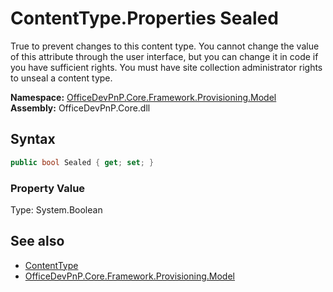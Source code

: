 # ContentType.Properties Sealed
 True to prevent changes to this content type. You cannot change the value of this attribute through the user interface, but you can change it in code if you have sufficient rights. You must have site collection administrator rights to unseal a content type.   

**Namespace:** [OfficeDevPnP.Core.Framework.Provisioning.Model](OfficeDevPnP.Core.Framework.Provisioning.Model.md)  
**Assembly:** OfficeDevPnP.Core.dll  
## Syntax
```C#
public bool Sealed { get; set; }
```

### Property Value
Type: System.Boolean  

## See also
- [ContentType](OfficeDevPnP.Core.Framework.Provisioning.Model.ContentType.md) 
- [OfficeDevPnP.Core.Framework.Provisioning.Model](OfficeDevPnP.Core.Framework.Provisioning.Model.md) 
